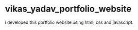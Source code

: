 # vikas_yadav_portfolio_website
i developed this portfolio website using html, css  and javascript.
